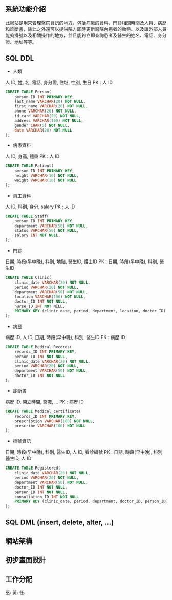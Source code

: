 ## 系統功能介紹
此網站是用來管理醫院資訊的地方，包括病患的資料、門診相關時間及人員、病歷和診斷書，除此之外還可以提供院方即時更新醫院內患者的動態、以及讓外部人員能夠掛號以及相關操作的地方，並且能夠立即查詢患者及醫生的姓名、電話、身分證、地址等等。


## SQL DDL

* 人類

人 ID, 姓, 名, 電話, 身分證, 住址, 性別, 生日
PK : 人 ID

```sql
CREATE TABLE Person(
    person_ID INT PRIMARY KEY,
    last_name VARCHAR(20) NOT NULL,
    first_name VARCHAR(20) NOT NULL,
    phone VARCHAR(20) NOT NULL,
    id_card VARCHAR(20) NOT NULL,
    address VARCHAR(100) NOT NULL,
    gender CHAR(5) NOT NULL,
    date VARCHAR(20) NOT NULL
);
```

* 病患資料

人 ID, 身高, 體重
PK : 人 ID

```sql
CREATE TABLE Patient(
    person_ID INT PRIMARY KEY,
    height VARCHAR(10) NOT NULL,
    weight VARCHAR(10) NOT NULL
);
```

* 員工資料

人 ID, 科別, 身分, salary
PK : 人 ID

```sql
CREATE TABLE Staff(
    person_ID INT PRIMARY KEY,
    department VARCHAR(50) NOT NULL,
    status VARCHAR(50) NOT NULL,
    salary INT NOT NULL,
);
```

* 門診

日期, 時段(早中晚), 科別, 地點, 醫生ID, 護士ID
PK : 日期, 時段(早中晚), 科別, 醫生ID

```sql
CREATE TABLE Clinic(
    clinic_date VARCHAR(20) NOT NULL,
    period VARCHAR(20) NOT NULL,
    department VARCHAR(50) NOT NULL,
    location VARCHAR(100) NOT NULL,
    doctor_ID INT NOT NULL,
    nurse_ID INT NOT NILL,
    PRIMARY KEY (clinic_date, period, department, location, doctor_ID)
);
```

* 病歷

病歷 ID, 人 ID, 日期, 時段(早中晚), 科別, 醫生ID
PK : 病歷 ID

```sql
CREATE TABLE Medical_Records(
    records_ID INT PRIMARY KEY,
    person_ID INT NOT NULL,
    clinic_date VARCHAR(20) NOT NULL,
    period VARCHAR(20) NOT NULL,
    department VARCHAR(50) NOT NULL,
    doctor_ID INT NOT NULL
);
```

* 診斷書

病歷 ID, 開立時間, 醫囑, ...
PK : 病歷 ID

```sql
CREATE TABLE Medical_certificate(
    records_ID INT PRIMARY KEY,
    prescription VARCHAR(100) NOT NULL,
    prescribe VARCHAR(100) NOT NULL
);
```

* 掛號資訊

日期, 時段(早中晚), 科別, 醫生ID, 人 ID, 看診編號
PK : 日期, 時段(早中晚), 科別, 醫生ID, 人 ID

```sql
CREATE TABLE Registered(
    clinic_date VARCHAR(20) NOT NULL,
    period VARCHAR(20) NOT NULL,
    department VARCHAR(50) NOT NULL,
    doctor_ID INT NOT NULL,
    person_ID INT NOT NULL,
    consultation_ID INT NOT NULL
    PRIMARY KEY (clinic_date, period, department, doctor_ID, person_ID)
);
```

## SQL DML (insert, delete, alter, ...)



## 網站架構



## 初步畫面設計



## 工作分配

巫:
黃:
任:
